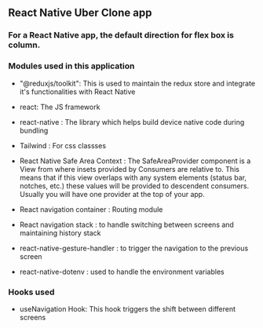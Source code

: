 ## React Native Uber Clone app

### For a React Native app, the default direction for flex box is column. 

### Modules used in this application

- "@reduxjs/toolkit": This is used to maintain the redux store and integrate it's functionalities with React Native

- react: The JS framework

- react-native : The library which helps build device native code during bundling

- Tailwind : For css classses

- React Native Safe Area Context : The SafeAreaProvider component is a View from where insets provided by Consumers are relative to. This means that if this view overlaps with any system elements (status bar, notches, etc.) these values will be provided to descendent consumers. Usually you will have one provider at the top of your app.

- React navigation container : Routing module

- React navigation stack : to handle switching between screens and maintaining history stack

- react-native-gesture-handler : to trigger the navigation to the previous screen

- react-native-dotenv : used to handle the environment variables

### Hooks used

- useNavigation Hook: This hook triggers the shift between different screens